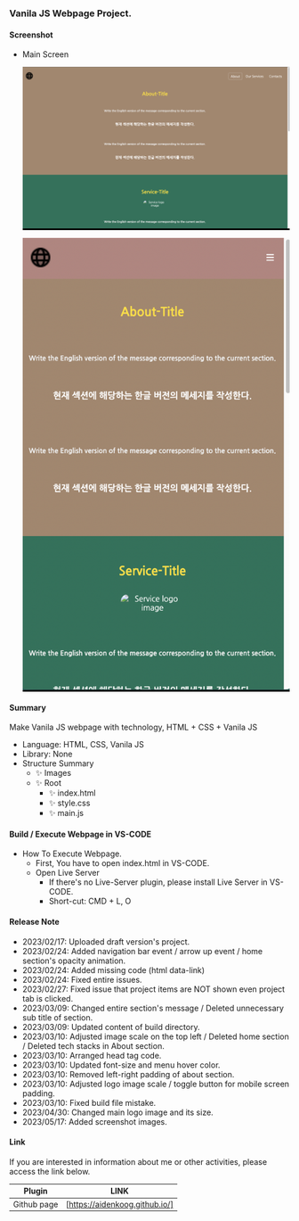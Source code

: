 ### Vanila JS Webpage Project.

#### Screenshot

- Main Screen

  <p align="center" style="background-color: #000">
      <img src="screenshots/home.png" alt="accessibility text">
  </p>
  <p align="center" style="background-color: #000">
      <img src="screenshots/home_mobile.png" alt="accessibility text">
  </p>

#### Summary

Make Vanila JS webpage with technology, HTML + CSS + Vanila JS

- Language: HTML, CSS, Vanila JS
- Library: None
- Structure Summary
  - ✨ Images
  - ✨ Root
    - ✨ index.html
    - ✨ style.css
    - ✨ main.js

#### Build / Execute Webpage in VS-CODE

- How To Execute Webpage.
  - First, You have to open index.html in VS-CODE.
  - Open Live Server
    - If there's no Live-Server plugin, please install Live Server in VS-CODE.
    - Short-cut: CMD + L, O

#### Release Note

- 2023/02/17: Uploaded draft version's project.
- 2023/02/24: Added navigation bar event / arrow up event / home section's opacity animation.
- 2023/02/24: Added missing code (html data-link)
- 2023/02/24: Fixed entire issues.
- 2023/02/27: Fixed issue that project items are NOT shown even project tab is clicked.
- 2023/03/09: Changed entire section's message / Deleted unnecessary sub title of section.
- 2023/03/09: Updated content of build directory.
- 2023/03/10: Adjusted image scale on the top left / Deleted home section / Deleted tech stacks in About section.
- 2023/03/10: Arranged head tag code.
- 2023/03/10: Updated font-size and menu hover color.
- 2023/03/10: Removed left-right padding of about section.
- 2023/03/10: Adjusted logo image scale / toggle button for mobile screen padding.
- 2023/03/10: Fixed build file mistake.
- 2023/04/30: Changed main logo image and its size.
- 2023/05/17: Added screenshot images.

#### Link

If you are interested in information about me or other activities, please access the link below.

| Plugin      | LINK                           |
| ----------- | ------------------------------ |
| Github page | [https://aidenkoog.github.io/] |
